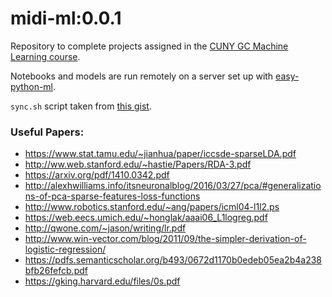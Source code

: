 # midi-ml:0.0.1

Repository to complete projects assigned in the [CUNY GC Machine Learning course](http://haralick.org/ML/lecture_slides.shtml).

Notebooks and models are run remotely on a server set up with [easy-python-ml](https://github.com/flylo/easy-python-ml).

`sync.sh` script taken from [this gist](https://gist.github.com/flylo/effe612342a1e03beb449a62fc09cb5b).


### Useful Papers:

  * https://www.stat.tamu.edu/~jianhua/paper/iccsde-sparseLDA.pdf
  * http://ww.web.stanford.edu/~hastie/Papers/RDA-3.pdf
  * https://arxiv.org/pdf/1410.0342.pdf
  * http://alexhwilliams.info/itsneuronalblog/2016/03/27/pca/#generalizations-of-pca-sparse-features-loss-functions
  * http://www.robotics.stanford.edu/~ang/papers/icml04-l1l2.ps
  * https://web.eecs.umich.edu/~honglak/aaai06_L1logreg.pdf
  * http://qwone.com/~jason/writing/lr.pdf
  * http://www.win-vector.com/blog/2011/09/the-simpler-derivation-of-logistic-regression/
  * https://pdfs.semanticscholar.org/b493/0672d1170b0edeb05ea2b4a238bfb26fefcb.pdf
  * https://gking.harvard.edu/files/0s.pdf

